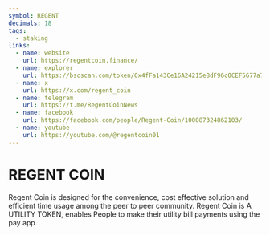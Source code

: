 ```yaml
---
symbol: REGENT
decimals: 18
tags:
  - staking
links:
  - name: website
    url: https://regentcoin.finance/
  - name: explorer
    url: https://bscscan.com/token/0x4fFa143Ce16A24215e8dF96c0CEF5677a7B91EE4
  - name: x
    url: https://x.com/regent_coin
  - name: telegram
    url: https://t.me/RegentCoinNews
  - name: facebook
    url: https://facebook.com/people/Regent-Coin/100087324862103/
  - name: youtube
    url: https://youtube.com/@regentcoin01
---
```


# REGENT COIN

Regent Coin is designed for the convenience, cost effective solution and efficient time usage among the peer to peer community. Regent Coin is A UTILITY TOKEN, enables People to make their utility bill payments using the pay app
